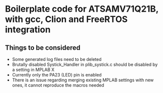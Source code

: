 # Boilerplate code for ATSAMV71Q21B, with gcc, Clion and FreeRTOS integration

## Things to be considered
- Some generated log files need to be deleted
- Brutally disabled Systick_Handler in plib_systick.c should be disabled by a setting in MPLAB X
- Currently only the PA23 (LED) pin is enabled
- There is an issue regarding merging existing MPLAB settings with new ones, it cannot reproduce the macros needed
